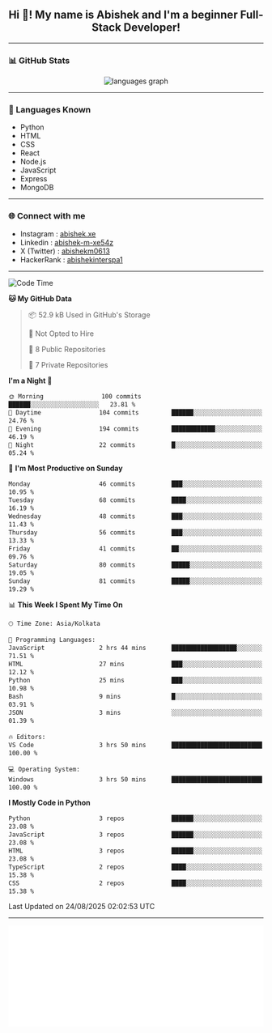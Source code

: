 <h2 align="center">Hi 👋! My name is <b>Abishek</b> and I'm a beginner Full-Stack Developer!</h2>

---

### 📊 GitHub Stats

<div align="center">
  <img src="https://github-readme-stats.vercel.app/api/top-langs/?username=Abishek-Web-Co&theme=react&show_icons=true&hide_border=true&layout=compact" height="150" alt="languages graph" />
</div>

---

### 🧠 Languages Known

- Python  
- HTML  
- CSS  
- React  
- Node.js  
- JavaScript
- Express
- MongoDB

---


### 🌐 Connect with me

- Instagram   : [abishek.xe](https://www.instagram.com/abishek.xe/)
- Linkedin    : [abishek-m-xe54z](https://www.linkedin.com/in/abishek-m-xe54z/)
- X (Twitter) : [abishekm0613](https://x.com/abishekm0613)
- HackerRank  : [abishekinterspa1](https://www.hackerrank.com/profile/abishekinterspa1)

---

<!--START_SECTION:waka-->
![Code Time](http://img.shields.io/badge/Code%20Time-131%20hrs%2031%20mins-blue)

**🐱 My GitHub Data** 

> 📦 52.9 kB Used in GitHub's Storage 
 > 
> 🚫 Not Opted to Hire
 > 
> 📜 8 Public Repositories 
 > 
> 🔑 7 Private Repositories 
 > 
**I'm a Night 🦉** 

```text
🌞 Morning                100 commits         ██████░░░░░░░░░░░░░░░░░░░   23.81 % 
🌆 Daytime                104 commits         ██████░░░░░░░░░░░░░░░░░░░   24.76 % 
🌃 Evening                194 commits         ████████████░░░░░░░░░░░░░   46.19 % 
🌙 Night                  22 commits          █░░░░░░░░░░░░░░░░░░░░░░░░   05.24 % 
```
📅 **I'm Most Productive on Sunday** 

```text
Monday                   46 commits          ███░░░░░░░░░░░░░░░░░░░░░░   10.95 % 
Tuesday                  68 commits          ████░░░░░░░░░░░░░░░░░░░░░   16.19 % 
Wednesday                48 commits          ███░░░░░░░░░░░░░░░░░░░░░░   11.43 % 
Thursday                 56 commits          ███░░░░░░░░░░░░░░░░░░░░░░   13.33 % 
Friday                   41 commits          ██░░░░░░░░░░░░░░░░░░░░░░░   09.76 % 
Saturday                 80 commits          █████░░░░░░░░░░░░░░░░░░░░   19.05 % 
Sunday                   81 commits          █████░░░░░░░░░░░░░░░░░░░░   19.29 % 
```


📊 **This Week I Spent My Time On** 

```text
🕑︎ Time Zone: Asia/Kolkata

💬 Programming Languages: 
JavaScript               2 hrs 44 mins       ██████████████████░░░░░░░   71.51 % 
HTML                     27 mins             ███░░░░░░░░░░░░░░░░░░░░░░   12.12 % 
Python                   25 mins             ███░░░░░░░░░░░░░░░░░░░░░░   10.98 % 
Bash                     9 mins              █░░░░░░░░░░░░░░░░░░░░░░░░   03.91 % 
JSON                     3 mins              ░░░░░░░░░░░░░░░░░░░░░░░░░   01.39 % 

🔥 Editors: 
VS Code                  3 hrs 50 mins       █████████████████████████   100.00 % 

💻 Operating System: 
Windows                  3 hrs 50 mins       █████████████████████████   100.00 % 
```

**I Mostly Code in Python** 

```text
Python                   3 repos             ██████░░░░░░░░░░░░░░░░░░░   23.08 % 
JavaScript               3 repos             ██████░░░░░░░░░░░░░░░░░░░   23.08 % 
HTML                     3 repos             ██████░░░░░░░░░░░░░░░░░░░   23.08 % 
TypeScript               2 repos             ████░░░░░░░░░░░░░░░░░░░░░   15.38 % 
CSS                      2 repos             ████░░░░░░░░░░░░░░░░░░░░░   15.38 % 
```




 Last Updated on 24/08/2025 02:02:53 UTC
<!--END_SECTION:waka-->

---

<div align="center">
  <a href="https://abish-file.web.app/" target="_blank" rel="noopener noreferrer"><img height="200" src="pic.png" alt="Profile Picture" /></a>
</div>

